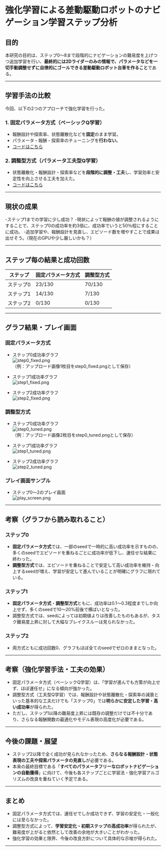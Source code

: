 # 強化学習による差動駆動ロボットのナビゲーション学習ステップ分析

## 目的

本研究の目的は、ステップ0〜8まで段階的にナビゲーションの難易度を上げつつ追加学習を行い、**最終的には2Dライダーのみの情報で、パラメータなどを一切手動調整せずに自律的にゴールできる差動駆動ロボット台車を作ること**である。

---

## 学習手法の比較

今回、以下の2つのアプローチで強化学習を行った。

### 1. **固定パラメータ方式**（ベーシックQ学習）

- 報酬設計や探索率、状態離散化などを**固定**のまま学習。
- パラメータ・報酬・探索率のチューニングを**行わない**。
- [コードはこちら]([https://example.com](https://github.com/Saisei2004/nav-rl-qlearning/blob/main/train_rl_o.py))


### 2. **調整型方式**（パラメータ工夫型Q学習）

- 状態離散化・報酬設計・探索率などを**段階的に調整・工夫**し、学習効率と安定性を向上させる工夫を加えた。
- [コードはこちら]([https://example.com](https://github.com/Saisei2004/nav-rl-qlearning/blob/main/train_rl.py))


---

## 現状の成果

-ステップ1までの学習に少し成功？
-現状によって報酬の値が調整されるようにすることで、ステップ0の成功率を約3倍に、成功率でいうと50％程にすることに成功。
-追加学習や、報酬設計を見直し、エピソード数を増やすことで成果は出せそう。（現在のGPUや少し厳しいかも？）

---

## ステップ毎の結果と成功回数

| ステップ    | 固定パラメータ方式 | 調整型方式   |
|-------------|--------------------|--------------|
| ステップ0   | 23/130             | 70/130       |
| ステップ1   | 14/130             | 7/130        |
| ステップ2   | 0/130              | 0/130        |

---

## グラフ結果・プレイ画面

### 固定パラメータ方式

- ステップ0成功率グラフ  
  ![step0_fixed.png](step0_fixed.png)  
  （例：アップロード画像1枚目をstep0_fixed.pngとして保存）

- ステップ1成功率グラフ  
  ![step1_fixed.png](step1_fixed.png)

- ステップ2成功率グラフ  
  ![step2_fixed.png](step2_fixed.png)

### 調整型方式

- ステップ0成功率グラフ  
  ![step0_tuned.png](step0_tuned.png)  
  （例：アップロード画像2枚目をstep0_tuned.pngとして保存）

- ステップ1成功率グラフ  
  ![step1_tuned.png](step1_tuned.png)

- ステップ2成功率グラフ  
  ![step2_tuned.png](step2_tuned.png)

### プレイ画面サンプル

- ステップ0〜2のプレイ画面  
  ![play_screen.png](play_screen.png)

---

## 考察（グラフから読み取れること）

### ステップ0

- **固定パラメータ方式**では、一部のseedで一時的に高い成功率を示すものの、多くのseedでエピソードを重ねるごとに成功率が低下し、運任せな結果に終わった。
- **調整型方式**では、エピソードを重ねることで安定して高い成功率を維持・向上するseedが増え、学習が安定して進んでいることが明確にグラフに現れている。

### ステップ1

- **固定パラメータ方式**・**調整型方式**ともに、成功率は0.1〜0.3程度までしか向上せず、多くのseedで10〜20%前後で横ばいとなった。
- 調整型方式では、seedによっては初期値よりは改善したものもあるが、タスク難易度上昇に対して大幅なブレイクスルーは見られなかった。

### ステップ2

- 両方式ともに成功回数0、グラフもほぼ全てのseedでゼロのままとなった。

---

## 考察（強化学習手法・工夫の効果）

- 固定パラメータ方式（ベーシックQ学習）は、「学習が進んでも方策が向上せず、ほぼ運任せ」になる傾向が強かった。
- 調整型方式（工夫型Q学習）では、報酬設計や状態離散化・探索率の減衰といった基本的な工夫だけでも「ステップ0」では**明らかに安定した学習・高い成功率**が得られた。
- ただし、ステップ1以降の難易度上昇には既存の調整だけでは不十分であり、さらなる報酬関数の最適化やモデル表現の高度化が必要である。

---

## 今後の課題・展望

- ステップ2以降で全く成功が見られなかったため、**さらなる報酬設計・状態表現の工夫や探索パラメータの見直し**が必要である。
- 本来の最終目標である「**すべてのパラメータフリーなロボットナビゲーションの自動獲得**」に向けて、今後も各ステップごとに学習法・強化学習アルゴリズムの改良を重ねていく予定である。

---

## まとめ

- 固定パラメータ方式では、運任せでしか成功できず、学習の安定化・一般化には至らなかった。
- 調整型方式によって、**学習安定化・初期ステップの高成功率**が得られたが、難易度が上がると依然として改善の余地が大きいことがわかった。
- 強化学習の効果と限界、今後の改良方針について具体的な示唆が得られた。

---
